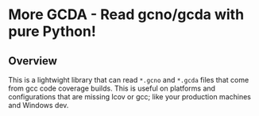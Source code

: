 # More GCDA - Read gcno/gcda with pure Python!

## Overview

This is a lightwight library that can read `*.gcno` and `*.gcda` files that come from gcc code coverage builds. This is useful on platforms and configurations that are missing lcov or gcc; like your production machines and Windows dev.






